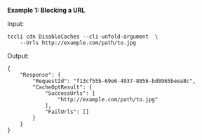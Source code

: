 **Example 1: Blocking a URL**



Input: 

```
tccli cdn DisableCaches --cli-unfold-argument  \
    --Urls http://example.com/path/to.jpg
```

Output: 
```
{
    "Response": {
        "RequestId": "f13cf55b-69e6-4937-8856-bd8965beea8c",
        "CacheOptResult": {
            "SuccessUrls": [
                "http://example.com/path/to.jpg"
            ],
            "FailUrls": []
        }
    }
}
```

